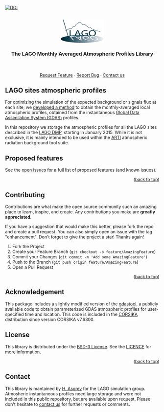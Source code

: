 [![DOI](https://zenodo.org/badge/528753094.svg)](https://zenodo.org/badge/latestdoi/528753094)


<div id="top"></div>
<br />
<div align="center">
  <a href="https://github.com/lagoproject/atmosphere">
    <img src="./docs/images/lago-logo.png" alt="Logo" width="140">
  </a>
  <h3 align="center">The LAGO Monthly Averaged Atmospheric Profiles Library</h3>
  <p align="center">
    <br />
    <br />
    <a href="https://github.com/lagoproject/atmospheres/issues">Request Feature</a>
    ·
    <a href="https://github.com/lagoproject/arti/issues">Report Bug</a>
    ·
    <a href="#Contact">Contact us</a>
</p>
</div>


## LAGO sites atmospheric profiles

For optimizing the simulation of the expected background or signals flux at each site, we [developed a method](https://doi.org/10.1139/cjp-2020-0561) to obtain the monthly-averaged local atmospheric profiles, obtained from the instantaneous [Global Data Assimilation System (GDAS)](https://www.ncei.noaa.gov/access/metadata/landing-page/bin/iso?id=gov.noaa.ncdc:C00379) profiles. 

In this repository we storage the atmospheric profiles for all the LAGO sites described in the [LAGO DMP](https://lagoproject.github.io/DMP/), starting in January 2015. While it is not exclusive, it is mainly intended to be used within the [ARTI](https://github.com/lagoproject/arti) atmospheric radiation background tool suite. 

## Proposed features

See the [open issues](https://github.com/lagoproject/arti/issues) for a full list of proposed features (and known issues).

<p align="right">(<a href="#top">back to top</a>)</p>

<!-- CONTRIBUTING -->
## Contributing

Contributions are what make the open source community such an amazing place to learn, inspire, and create. Any contributions you make are **greatly appreciated**.

If you have a suggestion that would make this better, please fork the repo and create a pull request. You can also simply open an issue with the tag "enhancement".
Don't forget to give the project a star! Thanks again!

1. Fork the Project
2. Create your Feature Branch (`git checkout -b feature/AmazingFeature`)
3. Commit your Changes (`git commit -m 'Add some AmazingFeature'`)
4. Push to the Branch (`git push origin feature/AmazingFeature`)
5. Open a Pull Request

<p align="right">(<a href="#top">back to top</a>)</p>

## Acknowledgement

This package includes a slightly modified version of the [gdastool](https://doi.org/10.1016/j.astropartphys.2020.102470), a publicly available code to obtain parameterized GDAS atmospheric profiles for user-specified time and location. This code is included in the [CORSIKA](https://www.iap.kit.edu/corsika/) distribution since version CORSIKA v7.6300.

<!-- LICENSE -->
## License

This library is distributed under the [BSD-3 License](https://opensource.org/licenses/BSD-3-Clause). See the [LICENCE](LICENSE) for more information.

<p align="right">(<a href="#top">back to top</a>)</p>

<!-- CONTACT -->
## Contact

This library is mantained by [H. Asorey](https://github.com/asoreyh) for the LAGO simulation group. Atmosheric instantaneous profiles need large storage and were not included in this public repository, but are available upon request. Please don't hesitate to [contact us](https://lagoproject.net/contact.html) for further requests or comments.
